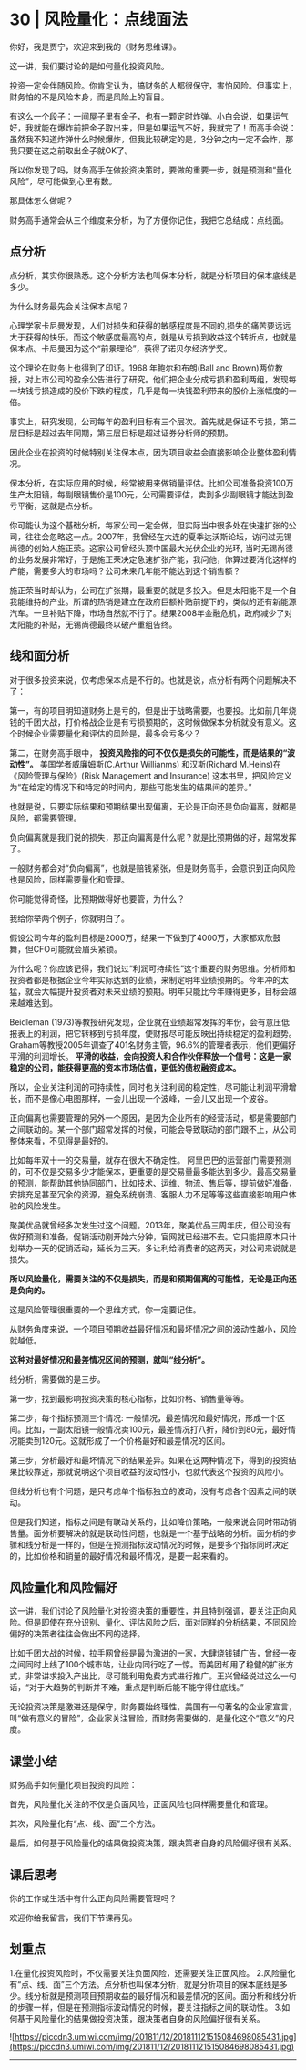 # 30 | 风险量化：点线面法

你好，我是贾宁，欢迎来到我的《财务思维课》。

这一讲，我们要讨论的是如何量化投资风险。

投资一定会伴随风险。你肯定认为，搞财务的人都很保守，害怕风险。但事实上，财务怕的不是风险本身，而是风险上的盲目。

有这么一个段子：一间屋子里有金子，也有一颗定时炸弹。小白会说，如果运气好，我就能在爆炸前把金子取出来，但是如果运气不好，我就完了！而高手会说：虽然我不知道炸弹什么时候爆炸，但我比较确定的是，3分钟之内一定不会炸，那我只要在这之前取出金子就OK了。

所以你发现了吗，财务高手在做投资决策时，要做的重要一步，就是预测和“量化风险”，尽可能做到心里有数。

那具体怎么做呢？

财务高手通常会从三个维度来分析，为了方便你记住，我把它总结成：点线面。

## 点分析

点分析，其实你很熟悉。这个分析方法也叫保本分析，就是分析项目的保本底线是多少。

为什么财务最先会关注保本点呢？

心理学家卡尼曼发现，人们对损失和获得的敏感程度是不同的,损失的痛苦要远远大于获得的快乐。而这个敏感度最高的点，就是从亏损到收益这个转折点，也就是保本点。卡尼曼因为这个“前景理论”，获得了诺贝尔经济学奖。

这个理论在财务上也得到了印证。1968 年鲍尔和布朗(Ball and Brown)两位教授，对上市公司的盈余公告进行了研究。他们把企业分成亏损和盈利两组，发现每一块钱亏损造成的股价下跌的程度，几乎是每一块钱盈利带来的股价上涨幅度的一倍。

事实上，研究发现，公司每年的盈利目标有三个层次。首先就是保证不亏损，第二层目标是超过去年同期，第三层目标是超过证券分析师的预期。

因此企业在投资的时候特别关注保本点，因为项目收益会直接影响企业整体盈利情况。

保本分析，在实际应用的时候，经常被用来做销量评估。比如公司准备投资100万生产太阳镜，每副眼镜售价是100元，公司需要评估，卖到多少副眼镜才能达到盈亏平衡，这就是点分析。

你可能认为这个基础分析，每家公司一定会做，但实际当中很多处在快速扩张的公司，往往会忽略这一点。2007年，我曾经在大连的夏季达沃斯论坛，访问过无锡尚德的创始人施正荣。这家公司曾经头顶中国最大光伏企业的光环, 当时无锡尚德的业务发展非常好，于是施正荣决定急速扩张产能，我问他，你算过要消化这样的产能，需要多大的市场吗？公司未来几年能不能达到这个销售额？

施正荣当时却认为，公司在扩张期，最重要的就是多投入。但是太阳能不是一个自我能维持的产业。所谓的热销是建立在政府巨额补贴前提下的，类似的还有新能源汽车。一旦补贴下降，市场自然就不行了。结果2008年金融危机，政府减少了对太阳能的补贴，无锡尚德最终以破产重组告终。

## 线和面分析

对于很多投资来说，仅考虑保本点是不行的。也就是说，点分析有两个问题解决不了：

第一，有的项目明知道财务上是亏的，但是出于战略需要，也要投。比如前几年烧钱的千团大战，打价格战企业是有亏损预期的，这时候做保本分析就没有意义。这个时候企业需要量化和评估的风险是，最多会亏多少？

第二，在财务高手眼中， **投资风险指的可不仅仅是损失的可能性，而是结果的“波动性”。** 美国学者威廉姆斯(C.Arthur Willianms) 和汉斯(Richard M.Heins)在《风险管理与保险》(Risk Management and Insurance) 这本书里，把风险定义为“在给定的情况下和特定的时间内，那些可能发生的结果间的差异。”

也就是说，只要实际结果和预期结果出现偏离，无论是正向还是负向偏离，就都是风险，都需要管理。

负向偏离就是我们说的损失，那正向偏离是什么呢？就是比预期做的好，超常发挥了。

一般财务都会对“负向偏离”，也就是赔钱紧张，但是财务高手，会意识到正向风险也是风险，同样需要量化和管理。

你可能觉得奇怪，比预期做得好也要管，为什么？

我给你举两个例子，你就明白了。

假设公司今年的盈利目标是2000万，结果一下做到了4000万，大家都欢欣鼓舞，但CFO可能就会眉头紧锁。

为什么呢？你应该记得，我们说过“利润可持续性”这个重要的财务思维。分析师和投资者都是根据企业今年实际达到的业绩，来制定明年业绩预期的。今年冲的太猛，就会大幅提升投资者对未来业绩的预期。明年只能比今年赚得更多，目标会越来越难达到。

Beidleman (1973)等教授研究发现，企业就在业绩超常发挥的年份，会有意压低报表上的利润，把它转移到亏损年度，使财报尽可能反映出持续稳定的盈利趋势。Graham等教授2005年调查了401名财务主管，96.6%的管理者表示，他们更偏好平滑的利润增长。 **平滑的收益，会向投资人和合作伙伴释放一个信号：这是一家稳定的公司，能获得更高的资本市场估值，更低的债权融资成本。**

所以，企业关注利润的可持续性，同时也关注利润的稳定性，尽可能让利润平滑增长，而不是像心电图那样，一会儿出现一个波峰，一会儿又出现一个波谷。

正向偏离也需要管理的另外一个原因，是因为企业所有的经营活动，都是需要部门之间联动的。某一个部门超常发挥的时候，可能会导致联动的部门跟不上，从公司整体来看，不见得是最好的。

比如每年双十一的交易量，就存在很大不确定性。 阿里巴巴的运营部门需要预测的，可不仅是交易多少才能保本，更重要的是交易量最多能达到多少。最高交易量的预测，能帮助其他协同部门，比如技术、运维、物流、售后等，提前做好准备，安排充足甚至冗余的资源，避免系统崩溃、客服人力不足等等这些直接影响用户体验的风险发生。

聚美优品就曾经多次发生过这个问题。2013年，聚美优品三周年庆，但公司没有做好预测和准备，促销活动刚开始六分钟，官网就已经进不去。它只能把原本只计划举办一天的促销活动，延长为三天。多让利给消费者的这两天，对公司来说就是损失。

 **所以风险量化，需要关注的不仅是损失，而是和预期偏离的可能性，无论是正向还是负向的。**

这是风险管理很重要的一个思维方式，你一定要记住。

从财务角度来说，一个项目预期收益最好情况和最坏情况之间的波动性越小，风险就越低。

 **这种对最好情况和最差情况区间的预测，就叫“线分析”。**

线分析，需要做的是三步。

第一步，找到最影响投资决策的核心指标，比如价格、销售量等等。

第二步，每个指标预测三个情况: 一般情况，最差情况和最好情况，形成一个区间。比如，一副太阳镜一般情况卖100元，最差情况打八折，降价到80元，最好情况能卖到120元。这就形成了一个价格最好和最差情况的区间。

第三步，分析最好和最坏情况下的结果差异。如果在这两种情况下，得到的投资结果比较靠近，那就说明这个项目收益的波动性小，也就代表这个投资的风险小。

但线分析也有个问题，是只考虑单个指标独立的波动，没有考虑各个因素之间的联动。

但是我们知道，指标之间是有联动关系的，比如降价策略，一般来说会同时带动销售量。面分析要解决的就是联动性问题，也就是一个基于战略的分析。面分析的步骤和线分析是一样的，但是在预测指标波动情况的时候，是要多个指标同时决定的，比如价格和销量的最好情况和最坏情况，是要一起来看的。

## 风险量化和风险偏好

这一讲，我们讨论了风险量化对投资决策的重要性，并且特别强调，要关注正向风险。但是即使在充分识别、量化、评估风险之后，面对同样的分析结果，不同风险偏好的决策者往往会做出不同的选择。

比如千团大战的时候，拉手网曾经是最为激进的一家，大肆烧钱铺广告，曾经一夜之间同时上线了100个城市站，让业内同行吃了一惊。而美团却用了稳健的扩张方式，非常讲求投入产出比，尽可能利用免费方式进行推广。王兴曾经说过这么一句话，“对于大趋势的判断并不难，重点是判断后能不能守得住底线。”

无论投资决策是激进还是保守，财务要始终理性，美国有一句著名的企业家宣言，叫“做有意义的冒险”，企业家关注冒险，而财务需要做的，是量化这个“意义”的尺度。

## 课堂小结

财务高手如何量化项目投资的风险：

首先，风险量化关注的不仅是负面风险，正面风险也同样需要量化和管理。

其次，风险量化有“点、线、面”三个方法。

最后，如何基于风险量化的结果做投资决策，跟决策者自身的风险偏好很有关系。

## 课后思考

你的工作或生活中有什么正向风险需要管理吗？

欢迎你给我留言，我们下节课再见。

## 划重点

1.在量化投资风险时，不仅需要关注负面风险，还需要关注正面风险。
2.风险量化有“点、线、面”三个方法。点分析也叫保本分析，就是分析项目的保本底线是多少。线分析就是预测项目预期收益的最好情况和最差情况的区间。面分析和线分析的步骤一样，但是在预测指标波动情况的时候，要关注指标之间的联动性。
3.如何基于风险量化的结果做投资决策，跟决策者自身的风险偏好很有关系。
 

![https://piccdn3.umiwi.com/img/201811/12/201811121515084698085431.jpg](https://piccdn3.umiwi.com/img/201811/12/201811121515084698085431.jpg)

---
